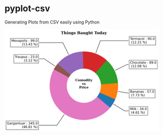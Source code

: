 # pyplot-csv
Generating Plots from CSV easily using Python

![Test Pie Chart](https://raw.githubusercontent.com/aakashsinghbais/pyplot-csv/bd3f0bae324a75825e2e87227da50ee36e88a1d4/test2.svg)
